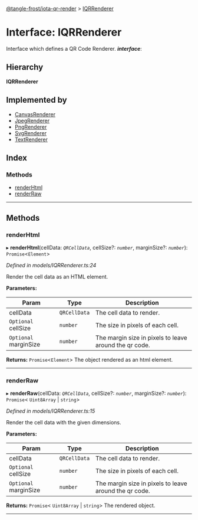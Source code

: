 [@tangle-frost/iota-qr-render](../README.md) > [IQRRenderer](../interfaces/iqrrenderer.md)

# Interface: IQRRenderer

Interface which defines a QR Code Renderer.
*__interface__*: 

## Hierarchy

**IQRRenderer**

## Implemented by

* [CanvasRenderer](../classes/canvasrenderer.md)
* [JpegRenderer](../classes/jpegrenderer.md)
* [PngRenderer](../classes/pngrenderer.md)
* [SvgRenderer](../classes/svgrenderer.md)
* [TextRenderer](../classes/textrenderer.md)

## Index

### Methods

* [renderHtml](iqrrenderer.md#renderhtml)
* [renderRaw](iqrrenderer.md#renderraw)

---

## Methods

<a id="renderhtml"></a>

###  renderHtml

▸ **renderHtml**(cellData: *`QRCellData`*, cellSize?: *`number`*, marginSize?: *`number`*): `Promise`<`Element`>

*Defined in models/IQRRenderer.ts:24*

Render the cell data as an HTML element.

**Parameters:**

| Param | Type | Description |
| ------ | ------ | ------ |
| cellData | `QRCellData` |  The cell data to render. |
| `Optional` cellSize | `number` |  The size in pixels of each cell. |
| `Optional` marginSize | `number` |  The margin size in pixels to leave around the qr code. |

**Returns:** `Promise`<`Element`>
The object rendered as an html element.

___
<a id="renderraw"></a>

###  renderRaw

▸ **renderRaw**(cellData: *`QRCellData`*, cellSize?: *`number`*, marginSize?: *`number`*): `Promise`< `Uint8Array` &#124; `string`>

*Defined in models/IQRRenderer.ts:15*

Render the cell data with the given dimensions.

**Parameters:**

| Param | Type | Description |
| ------ | ------ | ------ |
| cellData | `QRCellData` |  The cell data to render. |
| `Optional` cellSize | `number` |  The size in pixels of each cell. |
| `Optional` marginSize | `number` |  The margin size in pixels to leave around the qr code. |

**Returns:** `Promise`< `Uint8Array` &#124; `string`>
The rendered object.

___

